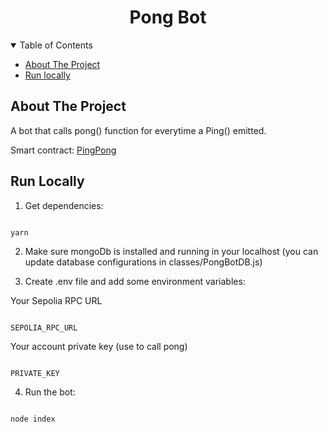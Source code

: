 <h1  align="center">Pong Bot</h1>

<!-- TABLE OF CONTENTS -->

<details  open>

<summary>Table of Contents</summary>

<ul>

<li><a  href="#about-the-project">About The Project</a></li>

<li><a  href="#run-locally">Run locally</a></li>

</ul>

</details>

## About The Project

A bot that calls pong() function for everytime a Ping() emitted.

Smart contract: [PingPong](https://sepolia.etherscan.io/address/0xa7f42ff7433cb268dd7d59be62b00c30ded28d3d)

## Run Locally

1. Get dependencies:

```

yarn

```

2. Make sure mongoDb is installed and running in your localhost (you can update database configurations in classes/PongBotDB.js)

3. Create .env file and add some environment variables:

Your Sepolia RPC URL

```

SEPOLIA_RPC_URL

```

Your account private key (use to call pong)

```

PRIVATE_KEY

```

4. Run the bot:

```

node index

```

